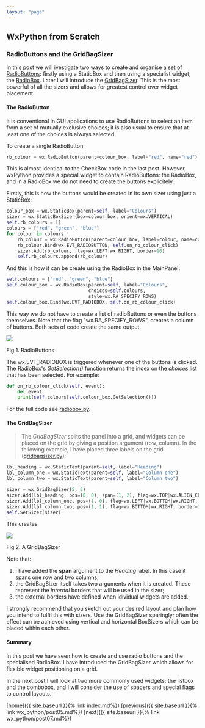```yaml
---
layout: "page"
---
```

## WxPython from Scratch
### RadioButtons and the GridBagSizer

In this post we will ivestigate two ways to create and organise a set of
[RadioButtons](https://wxpython.org/Phoenix/docs/html/wx.RadioButton.html):
firstly using a StaticBox and then using a specialist widget, the
[RadioBox](ps://wxpython.org/Phoenix/docs/html/wx.RadioBox.html). Later
I will introduce the
[GridBagSizer](https://wxpython.org/Phoenix/docs/html/wx.GridBagSizer.html).
This is the most powerful of all the sizers and allows for greatest
control over widget placement.

#### The RadioButton

It is conventional in GUI applications to use RadioButtons to select an
item from a set of mutually exclusive choices; it is also usual to
ensure that at least one of the choices is always selected.

To create a single RadioButton:

``` python
rb_colour = wx.RadioButton(parent=colour_box, label="red", name="red")
```

This is almost identical to the CheckBox code in the last post. However,
wxPython provides a special widget to contain RadioButtons: the
RadioBox, and in a RadioBox we do not need to create the buttons
explicitely.

Firstly, this is how the buttons would be created in its own sizer using
just a StaticBox:

``` python
colour_box = wx.StaticBox(parent=self, label="Colours")
sizer = wx.StaticBoxSizer(box=colour_box, orient=wx.VERTICAL)
self.rb_colours = []
colours = ["red", "green", "blue"]
for colour in colours:
    rb_colour = wx.RadioButton(parent=colour_box, label=colour, name=colour)
    rb_colour.Bind(wx.EVT_RADIOBUTTON, self.on_rb_colour_click)
    sizer.Add(rb_colour, flag=wx.LEFT|wx.RIGHT, border=10)
    self.rb_colours.append(rb_colour)
```

And this is how it can be create using the RadioBox in the MainPanel:

``` python
self.colours = ["red", "green", "blue"]
self.colour_box = wx.RadioBox(parent=self, label="Colours",
                              choices=self.colours,
                              style=wx.RA_SPECIFY_ROWS)
self.colour_box.Bind(wx.EVT_RADIOBOX, self.on_rb_colour_click)
```

This way we do not have to create a list of radioButtons or even the
buttons themselves. Note that the flag "wx.RA\_SPECIFY\_ROWS", creates a
column of buttons. Both sets of code create the same output.

![](/psionman_set/wx_python/images/radiobuttons_01.png)

Fig 1. RadioButtons

The wx.EVT\_RADIOBOX is triggered whenever one of the buttons is
clicked. The RadioBox's *GetSelection()* function returns the index on
the *choices* list that has been selected. For example:

``` python
def on_rb_colour_click(self, event):
    del event
    print(self.colours[self.colour_box.GetSelection()])
```

For the full code see [radiobox.py](snippets/radiobox.py).

#### The GridBagSizer

> The *GridBagSizer* splits the panel into a grid, and widgets can be
> placed on the grid by giving a position argument (row, column). In the
> following example, I have placed three labels on the grid
> ([gridbagsizer.py](snippets/gridbagsizer.py)):

``` python
lbl_heading = wx.StaticText(parent=self, label="Heading")
lbl_column_one = wx.StaticText(parent=self, label="Column one")
lbl_column_two = wx.StaticText(parent=self, label="Column two")

sizer = wx.GridBagSizer(5, 5)
sizer.Add(lbl_heading, pos=(0, 0), span=(1, 2), flag=wx.TOP|wx.ALIGN_CENTER, border=10)
sizer.Add(lbl_column_one, pos=(1, 0), flag=wx.LEFT|wx.BOTTOM|wx.RIGHT, border=10)
sizer.Add(lbl_column_two, pos=(1, 1), flag=wx.BOTTOM|wx.RIGHT, border=10)
self.SetSizer(sizer)
```

This creates:

![](/psionman_set/wx_python/images/gridbagsizer_01.png)

Fig 2. A GridBagSizer

Note that:

1.  I have added the **span** argument to the *Heading* label. In this
    case it spans one row and two columns;
2.  the GridBagSizer itself takes two arguments when it is created.
    These represent the *internal* borders that will be used in the
    sizer;
3.  the external borders have defined when idividual widgets are added.

I strongly recommend that you sketch out your desired layout and plan
how you intend to fulfil this with sizers. Use the GridBagSizer
sparingly; often the effect can be achieved using vertical and
horizontal BoxSizers which can be placed within each other.

#### Summary

In this post we have seen how to create and use radio buttons and the
specialised RadioBox. I have introduced the GridBagSizer which allows
for flexible widget positioning on a grid.

In the next post I will look at two more commonly used widgets: the
listbox and the combobox, and I will consider the use of spacers and
special flags to control layouts.

[home]({{ site.baseurl }}{% link index.md%}) [previous]({{ site.baseurl }}{% link wx_python/post05.md%}) [next]({{ site.baseurl }}{% link wx_python/post07.md%})